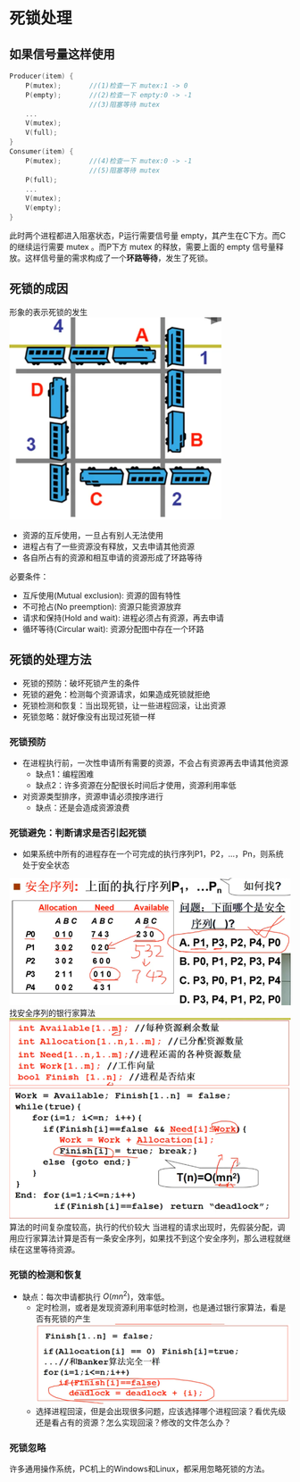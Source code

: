 # 死锁处理

## 如果信号量这样使用
``` C
Producer(item) {
    P(mutex);       //(1)检查一下 mutex:1 -> 0
    P(empty);       //(2)检查一下 empty:0 -> -1
                    //(3)阻塞等待 mutex         
    ...
    V(mutex);
    V(full);
}
Consumer(item) {
    P(mutex);       //(4)检查一下 mutex:0 -> -1
                    //(5)阻塞等待 mutex
    P(full);
    ...
    V(mutex);
    V(empty);
}
```
此时两个进程都进入阻塞状态，P运行需要信号量 empty，其产生在C下方。而C的继续运行需要 mutex 。而P下方 mutex 的释放，需要上面的 empty 信号量释放。这样信号量的需求构成了一个**环路等待**，发生了死锁。

## 死锁的成因
形象的表示死锁的发生
![](images/2021-07-18-23-56-49.png)
* 资源的互斥使用，一旦占有别人无法使用
* 进程占有了一些资源没有释放，又去申请其他资源
* 各自所占有的资源和相互申请的资源形成了环路等待

必要条件：
* 互斥使用(Mutual exclusion): 资源的固有特性
* 不可抢占(No preemption): 资源只能资源放弃
* 请求和保持(Hold and wait): 进程必须占有资源，再去申请
* 循环等待(Circular wait): 资源分配图中存在一个环路

## 死锁的处理方法
* 死锁的预防：破坏死锁产生的条件
* 死锁的避免：检测每个资源请求，如果造成死锁就拒绝
* 死锁检测和恢复：当出现死锁，让一些进程回滚，让出资源
* 死锁忽略：就好像没有出现过死锁一样

### 死锁预防
* 在进程执行前，一次性申请所有需要的资源，不会占有资源再去申请其他资源
  * 缺点1：编程困难
  * 缺点2：许多资源在分配很长时间后才使用，资源利用率低
* 对资源类型排序，资源申请必须按序进行
  * 缺点：还是会造成资源浪费

### 死锁避免：判断请求是否引起死锁
* 如果系统中所有的进程存在一个可完成的执行序列P1，P2，...，Pn，则系统处于安全状态


![](images/2021-07-19-00-29-16.png)
找安全序列的银行家算法
![](images/2021-07-19-00-31-04.png)
算法的时间复杂度较高，执行的代价较大
当进程的请求出现时，先假装分配，调用应行家算法计算是否有一条安全序列，如果找不到这个安全序列，那么进程就继续在这里等待资源。

### 死锁的检测和恢复
* 缺点：每次申请都执行 $O(mn^{2})$，效率低。
  * 定时检测，或者是发现资源利用率低时检测，也是通过银行家算法，看是否有死锁的产生
    ![](images/2021-07-19-00-39-11.png)
  * 选择进程回滚，但是会出现很多问题，应该选择哪个进程回滚？看优先级还是看占有的资源？怎么实现回滚？修改的文件怎么办？

### 死锁忽略
许多通用操作系统，PC机上的Windows和Linux，都采用忽略死锁的方法。